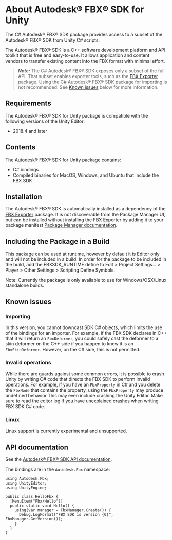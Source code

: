 # About Autodesk® FBX® SDK for Unity

The C# Autodesk® FBX® SDK package provides access to a subset of the Autodesk® FBX® SDK from Unity C# scripts.

The Autodesk® FBX® SDK is a C++ software development platform and API toolkit that is free and easy-to-use. It allows application and content vendors to transfer existing content into the FBX format with minimal effort.

> ***Note:*** The C# Autodesk® FBX® SDK exposes only a subset of the full API. That subset enables exporter tools, such as the [FBX Exporter](https://docs.unity3d.com/Packages/com.unity.formats.fbx@latest) package. Using the C# Autodesk® FBX® SDK package for importing is not recommended. See [Known issues](#issues) below for more information.

## Requirements

The Autodesk® FBX® SDK for Unity package is compatible with the following versions of the Unity Editor:

* 2018.4 and later

## Contents

The Autodesk® FBX® SDK for Unity package contains:

* C# bindings
* Compiled binaries for MacOS, Windows, and Ubuntu that include the FBX SDK

## Installation

The Autodesk® FBX® SDK is automatically installed as a dependency of the [FBX Exporter](https://docs.unity3d.com/Packages/com.unity.formats.fbx@latest) package. It is not discoverable from the Package Manager UI, but can be installed without installing the FBX Exporter by adding it to your package manifest [Package Manager documentation](https://docs.unity3d.com/Packages/com.unity.package-manager-ui@latest/index.html#PackManManifestsProject).

## Including the Package in a Build

This package can be used at runtime, however by default it is Editor only and will not be included in a build.
In order for the package to be included in the build, add the FBXSDK_RUNTIME define to Edit > Project Settings... > Player > Other Settings > Scripting Define Symbols.

Note: Currently the package is only available to use for Windows/OSX/Linux standalone builds.

## Known issues

### Importing

In this version, you cannot downcast SDK C# objects, which limits the use of the bindings for an importer. For example, if the FBX SDK declares in C++ that it will return an `FbxDeformer`, you could safely cast the deformer to a skin deformer on the C++ side if you happen to know it is an `FbxSkinDeformer`. However, on the C# side, this is not permitted.

### Invalid operations

While there are guards against some common errors, it is possible to crash Unity by writing C# code that directs the FBX SDK to perform invalid operations. For example, if you have an `FbxProperty` in C# and you delete the `FbxNode` that contains the property, using the `FbxProperty` may produce undefined behavior This may even include crashing the Unity Editor. Make sure to read the editor log if you have unexplained crashes when writing FBX SDK C# code.

### Linux

Linux support is currently experimental and unsupported.

## API documentation

See the <a href="http://help.autodesk.com/view/FBX/2020/ENU/?guid=FBX_Developer_Help_cpp_ref_annotated_html">Autodesk® FBX® SDK API documentation</a>.

The bindings are in the `Autodesk.Fbx` namespace:

```
using Autodesk.Fbx;
using UnityEditor;
using UnityEngine;

public class HelloFbx {
  [MenuItem("Fbx/Hello")]
  public static void Hello() {
    using(var manager = FbxManager.Create()) {
      Debug.LogFormat("FBX SDK is version {0}", FbxManager.GetVersion());
    }
  }
}
```
